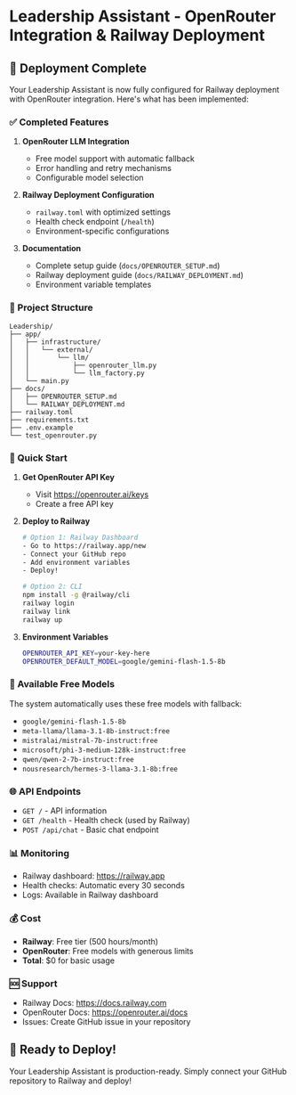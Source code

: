 # Leadership Assistant - OpenRouter Integration & Railway Deployment

## 🚀 Deployment Complete

Your Leadership Assistant is now fully configured for Railway deployment with OpenRouter integration. Here's what has been implemented:

### ✅ Completed Features

1. **OpenRouter LLM Integration**
   - Free model support with automatic fallback
   - Error handling and retry mechanisms
   - Configurable model selection

2. **Railway Deployment Configuration**
   - `railway.toml` with optimized settings
   - Health check endpoint (`/health`)
   - Environment-specific configurations

3. **Documentation**
   - Complete setup guide (`docs/OPENROUTER_SETUP.md`)
   - Railway deployment guide (`docs/RAILWAY_DEPLOYMENT.md`)
   - Environment variable templates

### 📁 Project Structure

```
Leadership/
├── app/
│   ├── infrastructure/
│   │   └── external/
│   │       └── llm/
│   │           ├── openrouter_llm.py
│   │           └── llm_factory.py
│   └── main.py
├── docs/
│   ├── OPENROUTER_SETUP.md
│   └── RAILWAY_DEPLOYMENT.md
├── railway.toml
├── requirements.txt
├── .env.example
└── test_openrouter.py
```

### 🔧 Quick Start

1. **Get OpenRouter API Key**
   - Visit https://openrouter.ai/keys
   - Create a free API key

2. **Deploy to Railway**
   ```bash
   # Option 1: Railway Dashboard
   - Go to https://railway.app/new
   - Connect your GitHub repo
   - Add environment variables
   - Deploy!

   # Option 2: CLI
   npm install -g @railway/cli
   railway login
   railway link
   railway up
   ```

3. **Environment Variables**
   ```bash
   OPENROUTER_API_KEY=your-key-here
   OPENROUTER_DEFAULT_MODEL=google/gemini-flash-1.5-8b
   ```

### 🎯 Available Free Models

The system automatically uses these free models with fallback:
- `google/gemini-flash-1.5-8b`
- `meta-llama/llama-3.1-8b-instruct:free`
- `mistralai/mistral-7b-instruct:free`
- `microsoft/phi-3-medium-128k-instruct:free`
- `qwen/qwen-2-7b-instruct:free`
- `nousresearch/hermes-3-llama-3.1-8b:free`

### 🌐 API Endpoints

- `GET /` - API information
- `GET /health` - Health check (used by Railway)
- `POST /api/chat` - Basic chat endpoint

### 📊 Monitoring

- Railway dashboard: https://railway.app
- Health checks: Automatic every 30 seconds
- Logs: Available in Railway dashboard

### 💰 Cost

- **Railway**: Free tier (500 hours/month)
- **OpenRouter**: Free models with generous limits
- **Total**: $0 for basic usage

### 🆘 Support

- Railway Docs: https://docs.railway.com
- OpenRouter Docs: https://openrouter.ai/docs
- Issues: Create GitHub issue in your repository

## 🎉 Ready to Deploy!

Your Leadership Assistant is production-ready. Simply connect your GitHub repository to Railway and deploy!
